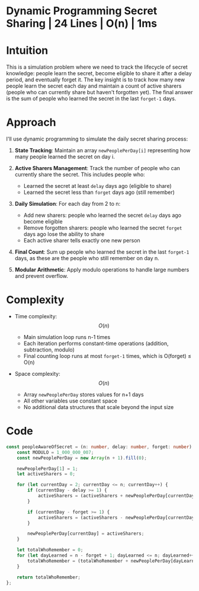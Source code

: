 #  Dynamic Programming Secret Sharing | 24 Lines | O(n) | 1ms

# Intuition
This is a simulation problem where we need to track the lifecycle of secret knowledge: people learn the secret, become eligible to share it after a delay period, and eventually forget it. The key insight is to track how many new people learn the secret each day and maintain a count of active sharers (people who can currently share but haven't forgotten yet). The final answer is the sum of people who learned the secret in the last `forget-1` days.

# Approach
I'll use dynamic programming to simulate the daily secret sharing process:

1. **State Tracking**: Maintain an array `newPeoplePerDay[i]` representing how many people learned the secret on day i.

2. **Active Sharers Management**: Track the number of people who can currently share the secret. This includes people who:
   - Learned the secret at least `delay` days ago (eligible to share)
   - Learned the secret less than `forget` days ago (still remember)

3. **Daily Simulation**: For each day from 2 to n:
   - Add new sharers: people who learned the secret `delay` days ago become eligible
   - Remove forgotten sharers: people who learned the secret `forget` days ago lose the ability to share
   - Each active sharer tells exactly one new person

4. **Final Count**: Sum up people who learned the secret in the last `forget-1` days, as these are the people who still remember on day n.

5. **Modular Arithmetic**: Apply modulo operations to handle large numbers and prevent overflow.

# Complexity
- Time complexity: $$O(n)$$
  - Main simulation loop runs n-1 times
  - Each iteration performs constant-time operations (addition, subtraction, modulo)
  - Final counting loop runs at most `forget-1` times, which is O(forget) ≤ O(n)

- Space complexity: $$O(n)$$
  - Array `newPeoplePerDay` stores values for n+1 days
  - All other variables use constant space
  - No additional data structures that scale beyond the input size

# Code
```typescript []
const peopleAwareOfSecret = (n: number, delay: number, forget: number): number => {
    const MODULO = 1_000_000_007;
    const newPeoplePerDay = new Array(n + 1).fill(0);

    newPeoplePerDay[1] = 1;
    let activeSharers = 0;

    for (let currentDay = 2; currentDay <= n; currentDay++) {
        if (currentDay - delay >= 1) {
            activeSharers = (activeSharers + newPeoplePerDay[currentDay - delay]) % MODULO;
        }

        if (currentDay - forget >= 1) {
            activeSharers = (activeSharers - newPeoplePerDay[currentDay - forget] + MODULO) % MODULO;
        }

        newPeoplePerDay[currentDay] = activeSharers;
    }

    let totalWhoRemember = 0;
    for (let dayLearned = n - forget + 1; dayLearned <= n; dayLearned++) {
        totalWhoRemember = (totalWhoRemember + newPeoplePerDay[dayLearned]) % MODULO;
    }

    return totalWhoRemember;
};
```